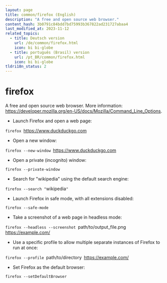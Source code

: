 ```yaml
---
layout: page
title: common/firefox (English)
description: "A free and open source web browser."
content_hash: 3b0791c84bdd7bd75993b367822ad231727abaa4
last_modified_at: 2023-11-12
related_topics:
  - title: Deutsch version
    url: /de/common/firefox.html
    icon: bi bi-globe
  - title: português (Brasil) version
    url: /pt_BR/common/firefox.html
    icon: bi bi-globe
tldri18n_status: 2
---
```

# firefox

A free and open source web browser.
More information: <https://developer.mozilla.org/en-US/docs/Mozilla/Command_Line_Options>.

- Launch Firefox and open a web page:

`firefox `<span class="tldr-var badge badge-pill bg-dark-lm bg-white-dm text-white-lm text-dark-dm font-weight-bold">https://www.duckduckgo.com</span>

- Open a new window:

`firefox --new-window `<span class="tldr-var badge badge-pill bg-dark-lm bg-white-dm text-white-lm text-dark-dm font-weight-bold">https://www.duckduckgo.com</span>

- Open a private (incognito) window:

`firefox --private-window`

- Search for "wikipedia" using the default search engine:

`firefox --search "`<span class="tldr-var badge badge-pill bg-dark-lm bg-white-dm text-white-lm text-dark-dm font-weight-bold">wikipedia</span>`"`

- Launch Firefox in safe mode, with all extensions disabled:

`firefox --safe-mode`

- Take a screenshot of a web page in headless mode:

`firefox --headless --screenshot `<span class="tldr-var badge badge-pill bg-dark-lm bg-white-dm text-white-lm text-dark-dm font-weight-bold">path/to/output_file.png</span>` `<span class="tldr-var badge badge-pill bg-dark-lm bg-white-dm text-white-lm text-dark-dm font-weight-bold">https://example.com/</span>

- Use a specific profile to allow multiple separate instances of Firefox to run at once:

`firefox --profile `<span class="tldr-var badge badge-pill bg-dark-lm bg-white-dm text-white-lm text-dark-dm font-weight-bold">path/to/directory</span>` `<span class="tldr-var badge badge-pill bg-dark-lm bg-white-dm text-white-lm text-dark-dm font-weight-bold">https://example.com/</span>

- Set Firefox as the default browser:

`firefox --setDefaultBrowser`
